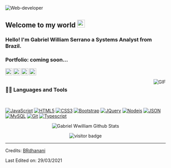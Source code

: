 ![Web-developer](https://avatars.githubusercontent.com/u/67422832?v=4)
    
## Welcome to my world <img src="https://github.com/TheDudeThatCode/TheDudeThatCode/blob/master/Assets/Earth.gif" width="24px">

### Hello! I'm Gabriel William Serrano a Systems Analyst from Brazil.

### Portfolio: coming soon...

<a href="https://www.linkedin.com/in/gabriel-william-3412251b9">
  <img align="left" alt="Gabriel William" width="22px" src="https://cdn.jsdelivr.net/npm/simple-icons@v3/icons/linkedin.svg" />
</a>
<a href="https://www.facebook.com/gabriel.william.9822">
  <img align="left" alt="Gabriel William" width="22px" src="https://cdn.jsdelivr.net/npm/simple-icons@v3/icons/facebook.svg" />
</a>
<a href="https://www.instagram.com/gabrielwilliam_s">
  <img align="left" alt="Gabriel William" width="22px" src="https://cdn.jsdelivr.net/npm/simple-icons@v3/icons/instagram.svg" />
</a>
<a href="https://youtu.be/X_zgw9GojSc">
  <img align="left" alt="Gabriel William" width="22px" src="https://cdn.jsdelivr.net/npm/simple-icons@v3/icons/youtube.svg" />
</a>

<br />
<br />

  <img align="right" alt="GIF" src="https://media.giphy.com/media/836HiJc7pgzy8iNXCn/giphy.gif" />
  
### 👨‍💻 Languages and Tools

<br />

[![JavaScript](https://img.shields.io/badge/-JavaScript-black?style=flat&logo=javascript&link=https://github.com/BRdhanani)](https://github.com/Gabriel-WilliamS) 
[![HTML5](https://img.shields.io/badge/-HTML5-E34F26?style=flat&logo=html5&logoColor=white&link=https://github.com/BRdhanani)](https://github.com/Gabriel-WilliamS) 
[![CSS3](https://img.shields.io/badge/-CSS3-1572B6?style=flat&logo=css3&link=https://github.com/BRdhanani)](https://github.com/Gabriel-WilliamS) 
[![Bootstrap](https://img.shields.io/badge/-Bootstrap-563D7C?style=flat&logo=bootstrap&link=https://github.com/BRdhanani)](https://github.com/Gabriel-WilliamS) 
[![JQuery](https://img.shields.io/badge/-JQuery-blue?style=flat&logo=jquery&link=https://github.com/BRdhanani)](https://github.com/Gabriel-WilliamS) 
[![Nodejs](https://img.shields.io/badge/-Nodejs-green?style=flat&logo=Node.js&link=https://github.com/BRdhanani)](https://github.com/Gabriel-WilliamS) 
[![JSON](https://img.shields.io/badge/-json-02569B?style=flat&logo=json&link=https://github.com/BRdhanani)](https://github.com/Gabriel-WilliamS)
[![MySQL](https://img.shields.io/badge/-MySQL-black?style=flat&logo=mysql&link=https://github.com/BRdhanani)](https://github.com/Gabriel-WilliamS)
[![Git](https://img.shields.io/badge/-Git-black?style=flat&logo=git&link=https://github.com/BRdhanani)](https://github.com/Gabriel-WilliamS) 
[![Typescript](https://img.shields.io/badge/-TypeScript-white?style=flat&logo=typescript&link=https://github.com/BRdhanani)](https://github.com/Gabriel-WilliamS)


<p align='center' margin-top="10px">
  <img align="center" src="https://github-readme-stats.vercel.app/api?username=Gabriel-WilliamS&show_icons=true&title_color=fff&icon_color=79ff97&text_color=efefef&bg_color=24292e" alt="Gabriel Wwilliam Github Stats">
</p>

<p align='center'>
  <img src="https://visitor-badge.glitch.me/badge?page_id=Gabriel-WilliamS" alt="visitor badge"/>
</p>

-----

Credits: [BRdhanani](https://github.com/brdhanani)

Last Edited on: 29/03/2021
